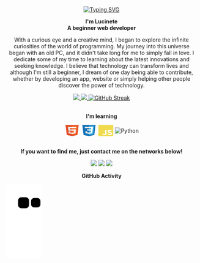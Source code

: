 <div align="center">
   <a href="https://git.io/typing-svg"><img src="https://readme-typing-svg.herokuapp.com?font=&pause=1000&color=0E2F3E&center=true&vCenter=true&width=435&lines=Welcome+to+my+profile" alt="Typing SVG" /></a>
   <p><b>I'm Lucinete<br>A beginner web developer</b></p>
   <p align="center" color="#0E2F3EFF">With a curious eye and a creative mind, I began to explore the infinite curiosities of the world of programming. My journey into this universe began with an old PC, and it didn't take long for me to simply fall in love. I dedicate some of my time to learning about the latest innovations and seeking knowledge. I believe that technology can transform lives and although I'm still a beginner, I dream of one day being able to contribute, whether by developing an app, website or simply helping other people discover the power of technology.</p>
</div>
<div align="center">
   <a href="https://github.com/Lucinete-Tavares">
   <img height="180em" src="https://github-readme-stats.vercel.app/api?username=Lucinete-Tavares&show_icons=true&theme=tokyonight&include_all_commits=true&count_private=true"/>
   <img height="180em" src="https://github-readme-stats.vercel.app/api/top-langs/?username=Lucinete-Tavares&layout=compact&langs_count=6&theme=tokyonight"/>
   <a href="https://git.io/streak-stats"><img src="https://github-readme-streak-stats.herokuapp.com?user=Lucinete-Tavares&theme=tokyonight&mode=weekly" alt="GitHub Streak" /></a>
</div>
<div align="center" style="display: inline_block"><br>
  <p><b>I'm learning</b></p>
  <img align="center" alt="HTML" height="30" width="40" src="https://raw.githubusercontent.com/devicons/devicon/master/icons/html5/html5-original.svg">
  <img align="center" alt="CSS" height="30" width="40" src="https://raw.githubusercontent.com/devicons/devicon/master/icons/css3/css3-original.svg">
  <img align="center" alt="Js" height="30" width="40" src="https://raw.githubusercontent.com/devicons/devicon/master/icons/javascript/javascript-plain.svg">
  <img align="center" alt="Python" height="30" width="40" src="https://cdn.jsdelivr.net/gh/devicons/devicon/icons/python/python-original.svg"/>
</div>
<br>
<div align="center" style="display: inline_block">
   <p><b>If you want to find me, just contact me on the networks below!</b></p>
   <a href="https://discord.com/" target="_blank"><img src="https://img.shields.io/badge/Discord-7289DA?style=for-the-badge&logo=discord&logoColor=white" target="_blank"></a> 
   <a href="mailto:franciscoeltondias@gmail.com"><img src="https://img.shields.io/badge/-Gmail-%23333?style=for-the-badge&logo=gmail&logoColor=white" target="_blank"></a>
   <a href="https://www.linkedin.com/in/cl%C3%A1udia-carttler-046413276/" target="_blank"><img src="https://img.shields.io/badge/-LinkedIn-%230077B5?style=for-the-badge&logo=linkedin&logoColor=white" target="_blank"></a>
</div>
<p align="center"><b>GitHub Activity</b></p>
      
   ![Snake animation](https://github.com/Lucinete-Tavares/Lucinete-Tavares/blob/output/github-contribution-grid-snake.svg)
